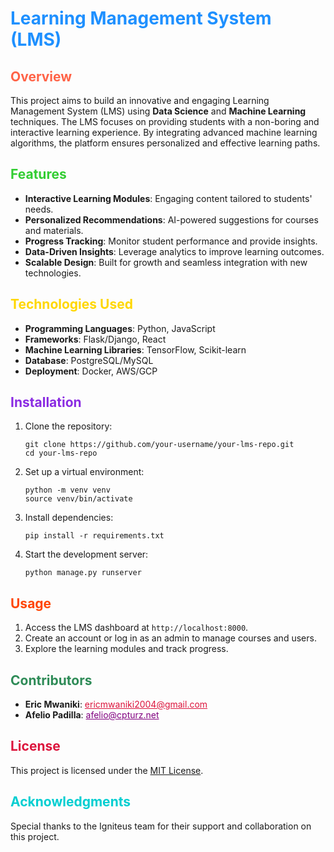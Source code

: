 <h1 style="color:#1E90FF;">Learning Management System (LMS)</h1>

<h2 style="color:#FF6347;">Overview</h2>
<p>
This project aims to build an innovative and engaging Learning Management System (LMS) using <b>Data Science</b> and <b>Machine Learning</b> techniques. The LMS focuses on providing students with a non-boring and interactive learning experience. By integrating advanced machine learning algorithms, the platform ensures personalized and effective learning paths.
</p>

<h2 style="color:#32CD32;">Features</h2>
<ul>
  <li><b>Interactive Learning Modules</b>: Engaging content tailored to students' needs.</li>
  <li><b>Personalized Recommendations</b>: AI-powered suggestions for courses and materials.</li>
  <li><b>Progress Tracking</b>: Monitor student performance and provide insights.</li>
  <li><b>Data-Driven Insights</b>: Leverage analytics to improve learning outcomes.</li>
  <li><b>Scalable Design</b>: Built for growth and seamless integration with new technologies.</li>
</ul>

<h2 style="color:#FFD700;">Technologies Used</h2>
<ul>
  <li><b>Programming Languages</b>: Python, JavaScript</li>
  <li><b>Frameworks</b>: Flask/Django, React</li>
  <li><b>Machine Learning Libraries</b>: TensorFlow, Scikit-learn</li>
  <li><b>Database</b>: PostgreSQL/MySQL</li>
  <li><b>Deployment</b>: Docker, AWS/GCP</li>
</ul>

<h2 style="color:#8A2BE2;">Installation</h2>
<ol>
  <li>Clone the repository:
    <pre><code>git clone https://github.com/your-username/your-lms-repo.git
cd your-lms-repo</code></pre>
  </li>
  <li>Set up a virtual environment:
    <pre><code>python -m venv venv
source venv/bin/activate</code></pre>
  </li>
  <li>Install dependencies:
    <pre><code>pip install -r requirements.txt</code></pre>
  </li>
  <li>Start the development server:
    <pre><code>python manage.py runserver</code></pre>
  </li>
</ol>

<h2 style="color:#FF4500;">Usage</h2>
<ol>
  <li>Access the LMS dashboard at <code>http://localhost:8000</code>.</li>
  <li>Create an account or log in as an admin to manage courses and users.</li>
  <li>Explore the learning modules and track progress.</li>
</ol>

<h2 style="color:#2E8B57;">Contributors</h2>
<ul>
  <li><b>Eric Mwaniki</b>: <a style="color:#DC143C;" href="mailto:ericmwaniki2004@gmail.com">ericmwaniki2004@gmail.com</a></li>
  <li><b>Afelio Padilla</b>: <a style="color:#800080;" href="mailto:afelio@cpturz.net">afelio@cpturz.net</a></li>
</ul>

<h2 style="color:#DC143C;">License</h2>
<p>This project is licensed under the <a href="LICENSE">MIT License</a>.</p>

<h2 style="color:#00CED1;">Acknowledgments</h2>
<p>Special thanks to the Igniteus team for their support and collaboration on this project.</p>
